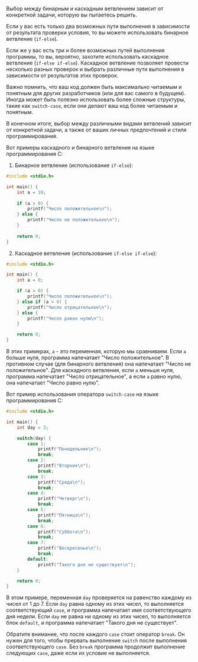 Выбор между бинарным и каскадным ветвлением зависит от конкретной задачи, которую вы пытаетесь решить. 

Если у вас есть только два возможных пути выполнения в зависимости от результата проверки условия, то вы можете использовать бинарное ветвление (`if-else`).

Если же у вас есть три и более возможных путей выполнения программы, то вы, вероятно, захотите использовать каскадное ветвление (`if-else if-else`). Каскадное ветвление позволяет провести несколько разных проверок и выбрать различные пути выполнения в зависимости от результатов этих проверок.

Важно помнить, что ваш код должен быть максимально читаемым и понятным для других разработчиков (или для вас самого в будущем). Иногда может быть полезно использовать более сложные структуры, такие как `switch-case`, если они делают ваш код более читаемым и понятным.

В конечном итоге, выбор между различными видами ветвлений зависит от конкретной задачи, а также от ваших личных предпочтений и стиля программирования.

Вот примеры каскадного и бинарного ветвления на языке программирования C:

1. Бинарное ветвление (использование `if-else`):

```C
#include <stdio.h>

int main() {
    int a = 10;
    
    if (a > 0) {
        printf("Число положительное\n");
    } else {
        printf("Число не положительное\n");
    }
    
    return 0;
}
```

2. Каскадное ветвление (использование `if-else if-else`):

```C
#include <stdio.h>

int main() {
    int a = 0;

    if (a > 0) {
        printf("Число положительное\n");
    } else if (a < 0) {
        printf("Число отрицательное\n");
    } else {
        printf("Число равно нулю\n");
    }

    return 0;
}
```

В этих примерах, `a` - это переменная, которую мы сравниваем. Если `a` больше нуля, программа напечатает "Число положительное". В противном случае (для бинарного ветвления) она напечатает "Число не положительное". Для каскадного ветвления, если `a` меньше нуля, программа напечатает "Число отрицательное", а если `a` равно нулю, она напечатает "Число равно нулю".

Вот пример использования оператора `switch-case` на языке программирования C:

```C
#include <stdio.h>

int main() {
    int day = 3;

    switch(day) {
        case 1:
            printf("Понедельник\n");
            break;
        case 2:
            printf("Вторник\n");
            break;
        case 3:
            printf("Среда\n");
            break;
        case 4:
            printf("Четверг\n");
            break;
        case 5:
            printf("Пятница\n");
            break;
        case 6:
            printf("Суббота\n");
            break;
        case 7:
            printf("Воскресенье\n");
            break;
        default:
            printf("Такого дня не существует\n");
    }

    return 0;
}
```

В этом примере, переменная `day` проверяется на равенство каждому из чисел от 1 до 7. Если `day` равна одному из этих чисел, то выполняется соответствующий `case`, и программа напечатает имя соответствующего дня недели. Если `day` не равна ни одному из этих чисел, то выполняется блок `default`, и программа напечатает "Такого дня не существует".

Обратите внимание, что после каждого `case` стоит оператор `break`. Он нужен для того, чтобы прервать выполнение `switch` после выполнения соответствующего `case`. Без `break` программа продолжит выполнение следующих `case`, даже если их условие не выполняется.